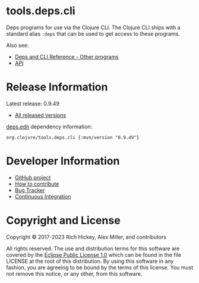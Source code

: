 tools.deps.cli
========================================

Deps programs for use via the Clojure CLI. The Clojure CLI ships with a standard alias `:deps` that can be used to get access to these programs.

Also see:

* [Deps and CLI Reference - Other programs](https://clojure.org/reference/deps_and_cli#_other_programs)
* [API](https://clojure.github.io/tools.deps.cli)

# Release Information

Latest release: 0.9.49

* [All released versions](https://search.maven.org/#search%7Cgav%7C1%7Cg%3A%22org.clojure%22%20AND%20a%3A%22tools.deps.cli%22)

[deps.edn](https://clojure.org/guides/deps_and_cli) dependency information:

```
org.clojure/tools.deps.cli {:mvn/version "0.9.49"}
```

# Developer Information

* [GitHub project](https://github.com/clojure/tools.deps.cli)
* [How to contribute](https://clojure.org/community/contributing)
* [Bug Tracker](https://clojure.atlassian.net/browse/TDEPS)
* [Continuous Integration](https://github.com/clojure/tools.deps.cli/actions/workflows/test.yml)

# Copyright and License

Copyright © 2017-2023 Rich Hickey, Alex Miller, and contributors

All rights reserved. The use and
distribution terms for this software are covered by the
[Eclipse Public License 1.0] which can be found in the file
LICENSE at the root of this distribution. By using this software
in any fashion, you are agreeing to be bound by the terms of this
license. You must not remove this notice, or any other, from this
software.

[Eclipse Public License 1.0]: https://opensource.org/license/epl-1-0/
